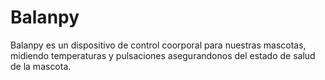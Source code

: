 # Balanpy

Balanpy es un dispositivo de control coorporal para nuestras mascotas, midiendo temperaturas y pulsaciones asegurandonos del estado de salud de la mascota.